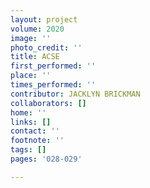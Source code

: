```yaml
---
layout: project
volume: 2020
image: ''
photo_credit: ''
title: ACSE
first_performed: ''
place: ''
times_performed: ''
contributor: JACKLYN BRICKMAN
collaborators: []
home: ''
links: []
contact: ''
footnote: ''
tags: []
pages: '028-029'

---
```




